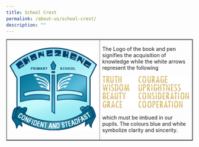 ```yaml
---
title: School Crest
permalink: /about-us/school-crest/
description: ""
---
```

<table style="border-collapse: collapse; width: 100%;" border="1">
<tbody>
<tr>
<td style="width: 50%;"><img src="/images/crest.jpeg"></td>
<td style="width: 50%;"><p>The Logo of the book and pen signifies the acquisition of knowledge while the white arrows represent the following</p>
<img src="/images/crest1.jpg"><p>which must be imbued in our pupils. The colours blue and white symbolize clarity and sincerity.</p></td>
</tr>
</tbody>
</table>